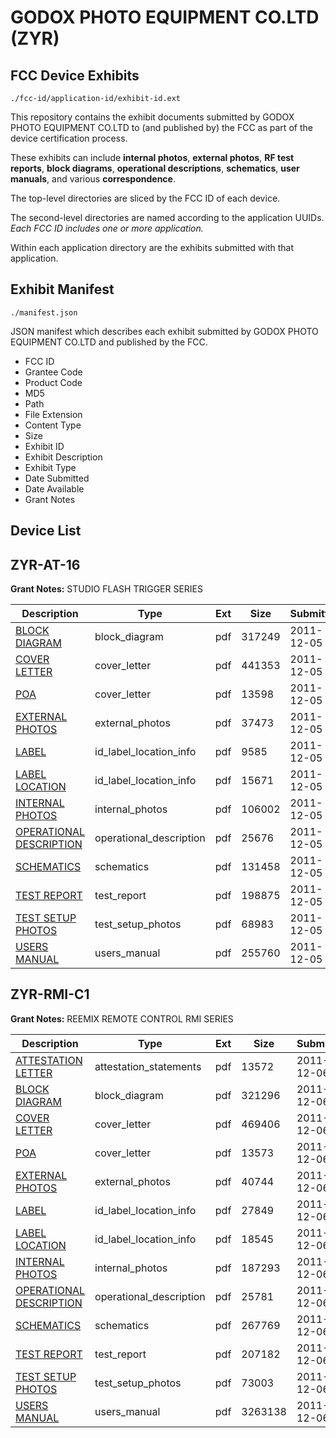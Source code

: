 # GODOX PHOTO EQUIPMENT CO.LTD (ZYR)
## FCC Device Exhibits

```
./fcc-id/application-id/exhibit-id.ext
```

This repository contains the exhibit documents submitted by GODOX PHOTO EQUIPMENT CO.LTD to (and published by) the FCC as part of the device certification process.

These exhibits can include **internal photos**, **external photos**, **RF test reports**, **block diagrams**, **operational descriptions**, **schematics**, **user manuals**, and various **correspondence**.

The top-level directories are sliced by the FCC ID of each device.

The second-level directories are named according to the application UUIDs. *Each FCC ID includes one or more application.*

Within each application directory are the exhibits submitted with that application. 

## Exhibit Manifest

```
./manifest.json
```

JSON manifest which describes each exhibit submitted by GODOX PHOTO EQUIPMENT CO.LTD and published by the FCC.

- FCC ID
- Grantee Code
- Product Code
- MD5
- Path
- File Extension
- Content Type
- Size
- Exhibit ID
- Exhibit Description
- Exhibit Type
- Date Submitted
- Date Available
- Grant Notes

## Device List
## ZYR-AT-16
**Grant Notes:** STUDIO FLASH TRIGGER SERIES

| Description | Type | Ext | Size | Submitted | Available |
| ----------- | ---- | --- | ---- | --------- | --------- |
| [BLOCK DIAGRAM](ZYR-AT-16/f9f4c830a69416d667e3efc948ee232a/1595085.pdf) | block_diagram | pdf | 317249 | 2011-12-05 | 2011-12-05 |
| [COVER LETTER](ZYR-AT-16/f9f4c830a69416d667e3efc948ee232a/1595086.pdf) | cover_letter | pdf | 441353 | 2011-12-05 | 2011-12-05 |
| [POA](ZYR-AT-16/f9f4c830a69416d667e3efc948ee232a/1595092.pdf) | cover_letter | pdf | 13598 | 2011-12-05 | 2011-12-05 |
| [EXTERNAL PHOTOS](ZYR-AT-16/f9f4c830a69416d667e3efc948ee232a/1595087.pdf) | external_photos | pdf | 37473 | 2011-12-05 | 2011-12-05 |
| [LABEL](ZYR-AT-16/f9f4c830a69416d667e3efc948ee232a/1595088.pdf) | id_label_location_info | pdf | 9585 | 2011-12-05 | 2011-12-05 |
| [LABEL LOCATION](ZYR-AT-16/f9f4c830a69416d667e3efc948ee232a/1595089.pdf) | id_label_location_info | pdf | 15671 | 2011-12-05 | 2011-12-05 |
| [INTERNAL PHOTOS](ZYR-AT-16/f9f4c830a69416d667e3efc948ee232a/1595090.pdf) | internal_photos | pdf | 106002 | 2011-12-05 | 2011-12-05 |
| [OPERATIONAL DESCRIPTION](ZYR-AT-16/f9f4c830a69416d667e3efc948ee232a/1595091.pdf) | operational_description | pdf | 25676 | 2011-12-05 | 2011-12-05 |
| [SCHEMATICS](ZYR-AT-16/f9f4c830a69416d667e3efc948ee232a/1595093.pdf) | schematics | pdf | 131458 | 2011-12-05 | 2011-12-05 |
| [TEST REPORT](ZYR-AT-16/f9f4c830a69416d667e3efc948ee232a/1595094.pdf) | test_report | pdf | 198875 | 2011-12-05 | 2011-12-05 |
| [TEST SETUP PHOTOS](ZYR-AT-16/f9f4c830a69416d667e3efc948ee232a/1595095.pdf) | test_setup_photos | pdf | 68983 | 2011-12-05 | 2011-12-05 |
| [USERS MANUAL](ZYR-AT-16/f9f4c830a69416d667e3efc948ee232a/1595096.pdf) | users_manual | pdf | 255760 | 2011-12-05 | 2011-12-05 |
## ZYR-RMI-C1
**Grant Notes:** REEMIX REMOTE CONTROL RMI SERIES

| Description | Type | Ext | Size | Submitted | Available |
| ----------- | ---- | --- | ---- | --------- | --------- |
| [ATTESTATION LETTER](ZYR-RMI-C1/7d1a16b9d7f67008459670663becdd05/1596490.pdf) | attestation_statements | pdf | 13572 | 2011-12-06 | 2011-12-06 |
| [BLOCK DIAGRAM](ZYR-RMI-C1/7d1a16b9d7f67008459670663becdd05/1596494.pdf) | block_diagram | pdf | 321296 | 2011-12-06 | 2011-12-06 |
| [COVER LETTER](ZYR-RMI-C1/7d1a16b9d7f67008459670663becdd05/1596489.pdf) | cover_letter | pdf | 469406 | 2011-12-06 | 2011-12-06 |
| [POA](ZYR-RMI-C1/7d1a16b9d7f67008459670663becdd05/1596492.pdf) | cover_letter | pdf | 13573 | 2011-12-06 | 2011-12-06 |
| [EXTERNAL PHOTOS](ZYR-RMI-C1/7d1a16b9d7f67008459670663becdd05/1596495.pdf) | external_photos | pdf | 40744 | 2011-12-06 | 2011-12-06 |
| [LABEL](ZYR-RMI-C1/7d1a16b9d7f67008459670663becdd05/1596491.pdf) | id_label_location_info | pdf | 27849 | 2011-12-06 | 2011-12-06 |
| [LABEL LOCATION](ZYR-RMI-C1/7d1a16b9d7f67008459670663becdd05/1596496.pdf) | id_label_location_info | pdf | 18545 | 2011-12-06 | 2011-12-06 |
| [INTERNAL PHOTOS](ZYR-RMI-C1/7d1a16b9d7f67008459670663becdd05/1596497.pdf) | internal_photos | pdf | 187293 | 2011-12-06 | 2011-12-06 |
| [OPERATIONAL DESCRIPTION](ZYR-RMI-C1/7d1a16b9d7f67008459670663becdd05/1596498.pdf) | operational_description | pdf | 25781 | 2011-12-06 | 2011-12-06 |
| [SCHEMATICS](ZYR-RMI-C1/7d1a16b9d7f67008459670663becdd05/1596499.pdf) | schematics | pdf | 267769 | 2011-12-06 | 2011-12-06 |
| [TEST REPORT](ZYR-RMI-C1/7d1a16b9d7f67008459670663becdd05/1596493.pdf) | test_report | pdf | 207182 | 2011-12-06 | 2011-12-06 |
| [TEST SETUP PHOTOS](ZYR-RMI-C1/7d1a16b9d7f67008459670663becdd05/1596500.pdf) | test_setup_photos | pdf | 73003 | 2011-12-06 | 2011-12-06 |
| [USERS MANUAL](ZYR-RMI-C1/7d1a16b9d7f67008459670663becdd05/1596501.pdf) | users_manual | pdf | 3263138 | 2011-12-06 | 2011-12-06 |
